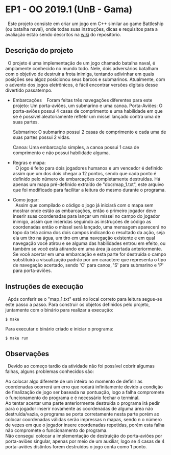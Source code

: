 # EP1 - OO 2019.1 (UnB - Gama)

&nbsp;&nbsp;Este projeto consiste em criar um jogo em C++ similar ao game Battleship (ou batalha naval), onde todas suas instruções, dicas e requisitos para a avaliação estão sendo descritos na [wiki](https://gitlab.com/oofga/eps/eps_2019_1/ep1/wikis/home) do repositório.

## Descrição do projeto
&nbsp;&nbsp;O projeto é uma implementação de um jogo chamado batalha naval, é amplamente conhecido no mundo todo. Nele, dois adversários batalham com o objetivo de destruir a frota inimiga, tentando adivinhar em quais posições seu algoz posicionou seus barcos e submarinos. Atualmente, com o advento dos jogos eletrônicos, é fácil encontrar versões digitais desse divertido passatempo.

* Embarcações
&nbsp;&nbsp;
Foram feitas três navegações diferentes para este projeto: Um porta-aviões, um submarino e uma canoa.
Porta-Aviões:
O porta-aviões possui 4 casas de comprimento e uma habilidade em que se é possível aleatoriamente refletir um míssel lançado contra uma de suas partes.

    Submarino:
O submarino possui 2 casas de comprimento e cada uma de suas partes possui 2 vidas.

    Canoa:
Uma embarcação simples, a canoa possui 1 casa de comprimento e não possui habilidade alguma.

* Regras e mapa:\
&nbsp;&nbsp;O jogo é feito para dois jogadores humanos e um vencedor é definido assim que um dos dois chegar a 12 pontos, sendo que cada ponto é definido pelo número de embarcações completamente destruídas.
Há apenas um mapa pré-definido extraído de "doc/map_1.txt", este arquivo que foi modificado para facilitar a leitura do mesmo durante o programa.

* Como jogar:\
&nbsp;&nbsp;Assim que compilado o código o jogo já iniciará com o mapa sem mostrar onde estão as    embarcações, então o primeiro jogador deve inserir suas coordenadas para lançar um míssel no campo do jogador inimigo, assim que inseridas seguindo as instruções de código as coordenadas então o míssel será lançado, uma mensagem aparecerá no topo da tela acima dos dois campos indicando o resultado da ação, seja ela um tiro na água, um tiro em uma navegação existente e em qual navegação você atirou e se alguma das habilidades entrou em efeito, ou também se você está atirando em uma área já acertada anteriormente. Se você acertar em uma embarcação e esta parte for destruída o campo substituirá a visualização padrão por um caractere que representa o tipo de navegação acertado, sendo 'C' para canoa, 'S' para submarino e 'P' para porta-aviões.

## Instruções de execução

&nbsp;&nbsp;Após conferir se o "map_1.txt" está no local correto para leitura segue-se este passo a passo.
Para construir os objetos definidos pelo projeto, juntamente com o binário para realizar a execução:
```
$ make
```

Para executar o binário criado e iniciar o programa:
```
$ make run
```
## Observações

&nbsp;&nbsp;Devido ao começo tardio da atividade não foi possível cobrir algumas falhas, alguns problemas conhecidos são:

Ao colocar algo diferente de um inteiro no momento de definir as coordenadas ocorrerá um erro que rodará infinitamente devido a condição de finalização de jogo ser baseada na pontuação, logo a falha compromete o funcionamento do programa e é necessário fechar o terminal.\
Ao tentar acertar uma parte anteriormente destruída o programa irá pedir para o jogador inserir novamente as coordenadas de alguma área não destruída/vazia, o programa se porta corretamente nesta parte porém ao colocar coordenadas válidas serão impressas n mapas, sendo n o número de vezes em que o jogador insere coordenadas repetidas, porém esta falha não compromete o funcionamento do programa.\
Não consegui colocar a implementação de destruição do porta-aviões por porta-aviões singular, apenas por meio de um auxiliar, logo se 4 casas de 4 porta-aviões distintos forem destruídos o jogo conta como 1 ponto.
